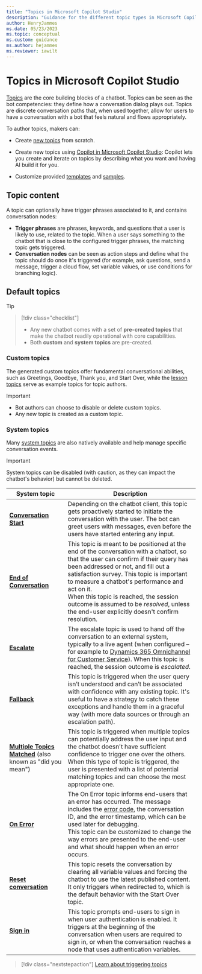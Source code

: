 ```yaml
---
title: "Topics in Microsoft Copilot Studio"
description: "Guidance for the different topic types in Microsoft Copilot Studio."
author: HenryJammes
ms.date: 05/23/2023
ms.topic: conceptual
ms.custom: guidance
ms.author: hejammes
ms.reviewer: iawilt
---
```


# Topics in Microsoft Copilot Studio

[Topics](/power-virtual-agents/authoring-fundamentals) are the core building blocks of a chatbot. Topics can be seen as the bot competencies: they define how a conversation dialog plays out. Topics are discrete conversation paths that, when used together, allow for users to have a conversation with a bot that feels natural and flows appropriately.

To author topics, makers can:

- Create [new topics](/power-virtual-agents/preview/authoring-create-edit-topics) from scratch.

- Create new topics using [Copilot in Microsoft Copilot Studio](/power-virtual-agents/nlu-authoring): Copilot lets you create and iterate on topics by describing what you want and having AI build it for you.

- Customize provided [templates](/power-virtual-agents/fundamentals-templates) and [samples](/power-virtual-agents/preview/authoring-template-topics).

## Topic content

A topic can optionally have trigger phrases associated to it, and contains conversation nodes:

- **Trigger phrases** are phrases, keywords, and questions that a user is likely to use, related to the topic. When a user says something to the chatbot that is close to the configured trigger phrases, the matching topic gets triggered.
- **Conversation nodes** can be seen as action steps and define what the topic should do once it's triggered (for example, ask questions, send a message, trigger a cloud flow, set variable values, or use conditions for branching logic).

## Default topics

> [!TIP]
> > [!div class="checklist"]
> >
> > - Any new chatbot comes with a set of **pre-created topics** that make the chatbot readily operational with core capabilities.
> > - Both **custom** and **system topics** are pre-created.

### Custom topics

The generated custom topics offer fundamental conversational abilities, such as Greetings, Goodbye, Thank you, and Start Over, while the [lesson topics](/power-virtual-agents/authoring-template-topics) serve as example topics for topic authors.

> [!IMPORTANT]
>
> - Bot authors can choose to disable or delete custom topics.
> - Any new topic is created as a custom topic.

### System topics

Many [system topics](/power-virtual-agents/preview/authoring-system-topics) are also natively available and help manage specific conversation events.

> [!IMPORTANT]
> System topics can be disabled (with caution, as they can impact the chatbot's behavior) but cannot be deleted.

| System topic | Description |
|--|--|
| **[Conversation Start](/power-virtual-agents/preview/authoring-system-topics#conversation-start)** | Depending on the chatbot client, this topic gets proactively started to initiate the conversation with the user. The bot can greet users with messages, even before the users have started entering any input. |
| **[End of Conversation](/power-virtual-agents/preview/authoring-system-topics#end-of-conversation)** | This topic is meant to be positioned at the end of the conversation with a chatbot, so that the user can confirm if their query has been addressed or not, and fill out a satisfaction  survey. This topic is important to measure a chatbot's performance and act on it. <br> When this topic is reached, the session outcome is assumed to be _resolved_, unless the end-user explicitly doesn't confirm resolution. |
| **[Escalate](/power-virtual-agents/preview/authoring-system-topics#escalate)** | The escalate topic is used to hand off the conversation to an external system, typically to a live agent (when configured – for example to [Dynamics 365 Omnichannel for Customer Service](/power-virtual-agents/configuration-hand-off-omnichannel)). When this topic is reached, the session outcome is _escalated_. |
| **[Fallback](/power-virtual-agents/preview/authoring-system-topics#fallback)** | This topic is triggered when the user query isn’t understood and can’t be associated with confidence with any existing topic. It's useful to have a strategy to catch these exceptions and handle them in a graceful way (with more data sources or through an escalation path). |
| **[Multiple Topics Matched](/power-virtual-agents/preview/authoring-system-topics#multiple-topics-matched)** (also known as "did you mean") | This topic is triggered when multiple topics can potentially address the user input and the chatbot doesn't have sufficient confidence to trigger one over the others. When this type of topic is triggered, the user is presented with a list of potential matching topics and can choose the most appropriate one. |
| **[On Error](/power-virtual-agents/preview/authoring-system-topics#on-error)** | The On Error topic informs end-users that an error has occurred. The message includes the [error code](/power-virtual-agents/preview/error-codes), the conversation ID, and the error timestamp, which can be used later for debugging. <br> This topic can be customized to change the way errors are presented to the end-user and what should happen when an error occurs. |
| **[Reset conversation](/power-virtual-agents/preview/authoring-system-topics#reset-conversation)** | This topic resets the conversation by clearing all variable values and forcing the chatbot to use the latest published content. It only triggers when redirected to, which is the default behavior with the Start Over topic. |
| **[Sign in](/power-virtual-agents/preview/authoring-system-topics#signin)** | This topic prompts end-users to sign in when user authentication is enabled. It triggers at the beginning of the conversation when users are required to sign in, or when the conversation reaches a node that uses authentication variables. |

> [!div class="nextstepaction"]
> [Learn about triggering topics](triggering-topics.md)
